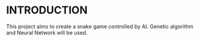 # INTRODUCTION

This project aims to create a snake game controlled by AI. Genetic algorithm and Neural Network will be used.
